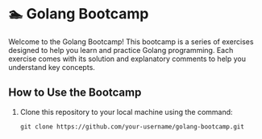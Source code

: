 # 🏊 Golang Bootcamp

Welcome to the Golang Bootcamp! This bootcamp is a series of exercises designed to help you learn and practice Golang programming. Each exercise comes with its solution and explanatory comments to help you understand key concepts.

## How to Use the Bootcamp

1. Clone this repository to your local machine using the command:

   ```shell
   git clone https://github.com/your-username/golang-bootcamp.git
